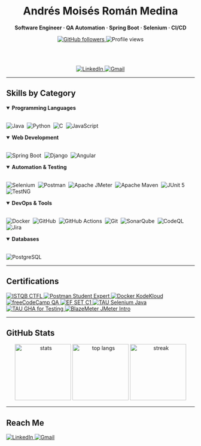 <!-- Header -->
<div align="center">

  <h1>Andrés Moisés Román Medina</h1>
  <p><b>Software Engineer · QA Automation · Spring Boot · Selenium · CI/CD</b></p>

  <!-- Quick badges -->
  <a href="https://github.com/androceo123">
    <img alt="GitHub followers" src="https://img.shields.io/github/followers/androceo123?label=Follow&style=flat">
  </a>
  <img alt="Profile views" src="https://komarev.com/ghpvc/?username=androceo123&style=flat&color=0A66C2">

  <br><br>

  <!-- Contact buttons -->
  <a href="https://www.linkedin.com/in/andres-moises-roman-medina-96aa44182/">
    <img alt="LinkedIn" src="https://img.shields.io/badge/LinkedIn-Connect-0A66C2?logo=linkedin&logoColor=white">
  </a>
  <a href="mailto:romanmedinaandresmoises@gmail.com">
    <img alt="Gmail" src="https://img.shields.io/badge/Email-romanmedinaandresmoises%40gmail.com-D14836?logo=gmail&logoColor=white">
  </a>

</div>

---

## Skills by Category

<!-- Programming Languages -->
<details open>
<summary><b>Programming Languages</b></summary>
<br>
<p>
  <img alt="Java" src="https://img.shields.io/badge/Java-ED8B00?style=flat&logo=openjdk&logoColor=white">&nbsp;
  <img alt="Python" src="https://img.shields.io/badge/Python-3776AB?style=flat&logo=python&logoColor=white">&nbsp;
  <img alt="C" src="https://img.shields.io/badge/C-A8B9CC?style=flat&logo=c&logoColor=000">&nbsp;
  <img alt="JavaScript" src="https://img.shields.io/badge/JavaScript-F7DF1E?style=flat&logo=javascript&logoColor=000">
</p>
</details>

<!-- Web Development -->
<details open>
<summary><b>Web Development</b></summary>
<br>
<p>
  <img alt="Spring Boot" src="https://img.shields.io/badge/Spring%20Boot-6DB33F?style=flat&logo=springboot&logoColor=white">&nbsp;
  <img alt="Django" src="https://img.shields.io/badge/Django-092E20?style=flat&logo=django&logoColor=white">&nbsp;
  <img alt="Angular" src="https://img.shields.io/badge/Angular-DD0031?style=flat&logo=angular&logoColor=white">
</p>
</details>

<!-- Automation & Testing -->
<details open>
<summary><b>Automation & Testing</b></summary>
<br>
<p>
  <img alt="Selenium" src="https://img.shields.io/badge/Selenium-43B02A?style=flat&logo=selenium&logoColor=white">&nbsp;
  <img alt="Postman" src="https://img.shields.io/badge/Postman-FF6C37?style=flat&logo=postman&logoColor=white">&nbsp;
  <img alt="Apache JMeter" src="https://img.shields.io/badge/Apache%20JMeter-D22128?style=flat&logo=apachejmeter&logoColor=white">&nbsp;
  <img alt="Apache Maven" src="https://img.shields.io/badge/Apache%20Maven-C71A36?style=flat&logo=apachemaven&logoColor=white">&nbsp;
  <img alt="JUnit 5" src="https://img.shields.io/badge/JUnit%205-25A162?style=flat&logo=junit5&logoColor=white">&nbsp;
  <img alt="TestNG" src="https://img.shields.io/badge/TestNG-FF6F00?style=flat&logo=apache&logoColor=white">
</p>
</details>

<!-- DevOps & Tools -->
<details open>
<summary><b>DevOps & Tools</b></summary>
<br>
<p>
  <img alt="Docker" src="https://img.shields.io/badge/Docker-2496ED?style=flat&logo=docker&logoColor=white">&nbsp;
  <img alt="GitHub" src="https://img.shields.io/badge/GitHub-181717?style=flat&logo=github&logoColor=white">&nbsp;
  <img alt="GitHub Actions" src="https://img.shields.io/badge/GitHub%20Actions-2088FF?style=flat&logo=githubactions&logoColor=white">&nbsp;
  <img alt="Git" src="https://img.shields.io/badge/Git-F05032?style=flat&logo=git&logoColor=white">&nbsp;
  <img alt="SonarQube" src="https://img.shields.io/badge/SonarQube-4E9BCD?style=flat&logo=sonarqube&logoColor=white">&nbsp;
  <img alt="CodeQL" src="https://img.shields.io/badge/CodeQL-181717?style=flat&logo=github&logoColor=white">&nbsp;
  <img alt="Jira" src="https://img.shields.io/badge/Jira-0052CC?style=flat&logo=jirasoftware&logoColor=white">
</p>
</details>

<!-- Databases -->
<details open>
<summary><b>Databases</b></summary>
<br>
<p>
  <img alt="PostgreSQL" src="https://img.shields.io/badge/PostgreSQL-4169E1?style=flat&logo=postgresql&logoColor=white">&nbsp;
</p>
</details>


---

## Certifications

<p>
  <a href="https://www.credly.com/badges/9e42ded5-61b3-4b67-ba35-c943181e79a7/linked_in_profile" target="_blank">
    <img alt="ISTQB CTFL" src="https://img.shields.io/badge/ISTQB%20CTFL-Brightest-CB2C2C?style=flat">
  </a>
  <a href="https://api.badgr.io/public/assertions/uEO23pnOSHC8icZBO3evtA" target="_blank">
    <img alt="Postman Student Expert" src="https://img.shields.io/badge/Postman%20Student%20Expert-FF6C37?logo=postman&logoColor=white&style=flat">
  </a>
  <a href="https://learn.kodekloud.com/certificate/1d22839a-a36f-4141-9ced-44732d5719da" target="_blank">
    <img alt="Docker KodeKloud" src="https://img.shields.io/badge/Docker%20Training-KodeKloud-2496ED?logo=docker&logoColor=white&style=flat">
  </a>
  <a href="https://www.freecodecamp.org/certification/fcc-1f0fe270-93a1-43e0-b01c-bc6a51a92023/quality-assurance-v7" target="_blank">
    <img alt="freeCodeCamp QA" src="https://img.shields.io/badge/freeCodeCamp-Quality%20Assurance-0A0A23?logo=freecodecamp&logoColor=white&style=flat">
  </a>
  <a href="https://cert.efset.org/en/Tcc1nP" target="_blank">
    <img alt="EF SET C1" src="https://img.shields.io/badge/EF%20SET-C1%20Advanced-00B1EA?style=flat">
  </a>
  <a href="https://testautomationu.applitools.com/certificate/?id=b7e2e7b0" target="_blank">
    <img alt="TAU Selenium Java" src="https://img.shields.io/badge/TAU-Selenium%20WebDriver%20(Java)-1BA1E2?style=flat">
  </a>
  <a href="https://testautomationu.applitools.com/certificate/?id=4c16df64" target="_blank">
    <img alt="TAU GHA for Testing" src="https://img.shields.io/badge/TAU-GitHub%20Actions%20for%20Testing-1BA1E2?style=flat">
  </a>
  <a href="https://drive.google.com/drive/folders/1KGfqGS2A1uTNBVikF0MGoMKgJ8QnTwG2" target="_blank">
    <img alt="BlazeMeter JMeter Intro" src="https://img.shields.io/badge/BlazeMeter-Apache%20JMeter%20Intro-D22128?style=flat">
  </a>
</p>

---

## GitHub Stats

<p align="center">
  <img height="150" alt="stats" src="https://github-readme-stats.vercel.app/api?username=androceo123&show_icons=true&hide_title=true&cache_seconds=21600">
  <img height="150" alt="top langs" src="https://github-readme-stats.vercel.app/api/top-langs/?username=androceo123&layout=compact&langs_count=8&hide_title=true">
  <img height="150" alt="streak" src="https://streak-stats.demolab.com?user=androceo123">
</p>

---

## Reach Me

<p>
  <a href="https://www.linkedin.com/in/andres-moises-roman-medina-96aa44182/">
    <img alt="LinkedIn" src="https://img.shields.io/badge/LinkedIn-0A66C2?logo=linkedin&logoColor=white&style=flat">
  </a>
  <a href="mailto:romanmedinaandresmoises@gmail.com">
    <img alt="Gmail" src="https://img.shields.io/badge/Gmail-D14836?logo=gmail&logoColor=white&style=flat">
  </a>
</p>

<!-- Optional extras: uncomment if you want trophies or activity graph -->
<!--
<p align="center">
  <img src="https://github-profile-trophy.vercel.app/?username=androceo123&theme=flat&no-frame=true&column=6" alt="trophies">
</p>
<p align="center">
  <img src="https://github-readme-activity-graph.vercel.app/graph?username=androceo123&hide_title=true" alt="activity graph">
</p>
-->

